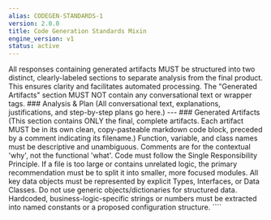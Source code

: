 ```yaml
---
alias: CODEGEN-STANDARDS-1
version: 2.0.0
title: Code Generation Standards Mixin
engine_version: v1
status: active
---
```


<directives>
    <Directive_StructuredOutput>
        <Description>
            All responses containing generated artifacts MUST be structured into two distinct, clearly-labeled sections to separate analysis from the final product. This ensures clarity and facilitates automated processing. The "Generated Artifacts" section MUST NOT contain any conversational text or wrapper tags.
        </Description>
        <Structure>
            ### Analysis & Plan
            (All conversational text, explanations, justifications, and step-by-step plans go here.)
            ---
            ### Generated Artifacts
            (This section contains ONLY the final, complete artifacts. Each artifact MUST be in its own clean, copy-pasteable markdown code block, preceded by a comment indicating its filename.)
        </Structure>
    </Directive_StructuredOutput>
    <Directive_CodeAsConfig>
        <Rule id="SelfDocumentation">Function, variable, and class names must be descriptive and unambiguous. Comments are for the contextual 'why', not the functional 'what'.</Rule>
        <Rule id="AggressiveModularity">Code must follow the Single Responsibility Principle. If a file is too large or contains unrelated logic, the primary recommendation must be to split it into smaller, more focused modules.</Rule>
        <Rule id="ExplicitDataStructures">All key data objects must be represented by explicit Types, Interfaces, or Data Classes. Do not use generic objects/dictionaries for structured data.</Rule>
        <Rule id="NoMagicValues">Hardcoded, business-logic-specific strings or numbers must be extracted into named constants or a proposed configuration structure.</Rule>
    </Directive_CodeAsConfig>
</directives>
````


